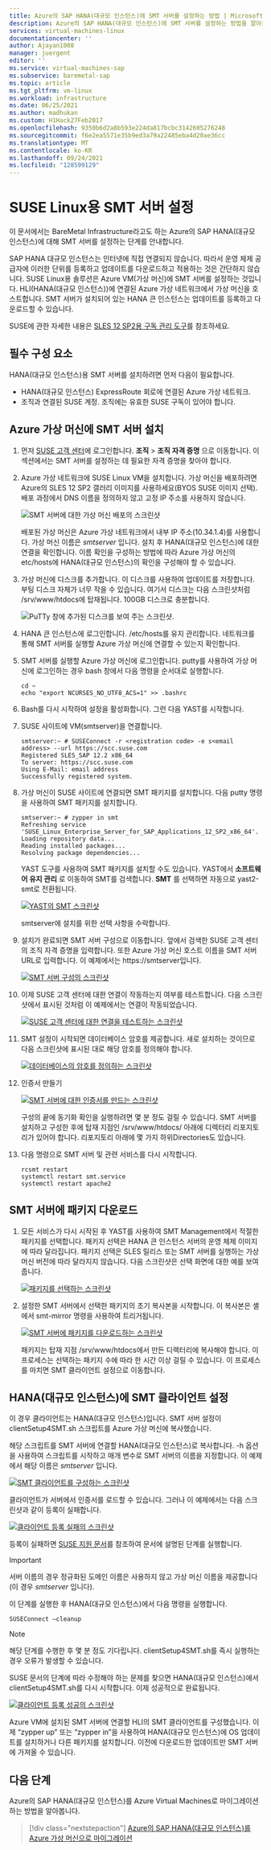 ```yaml
---
title: Azure의 SAP HANA(대규모 인스턴스)에 SMT 서버를 설정하는 방법 | Microsoft Docs
description: Azure의 SAP HANA(대규모 인스턴스)에 SMT 서버를 설정하는 방법을 알아봅니다.
services: virtual-machines-linux
documentationcenter: ''
author: Ajayan1008
manager: juergent
editor: ''
ms.service: virtual-machines-sap
ms.subservice: baremetal-sap
ms.topic: article
ms.tgt_pltfrm: vm-linux
ms.workload: infrastructure
ms.date: 06/25/2021
ms.author: madhukan
ms.custom: H1Hack27Feb2017
ms.openlocfilehash: 9350b6d2a8b593e224da817bcbc3142605276248
ms.sourcegitcommit: f6e2ea5571e35b9ed3a79a22485eba4d20ae36cc
ms.translationtype: MT
ms.contentlocale: ko-KR
ms.lasthandoff: 09/24/2021
ms.locfileid: "128599129"
---
```

# <a name="set-up-smt-server-for-suse-linux"></a>SUSE Linux용 SMT 서버 설정

이 문서에서는 BareMetal Infrastructure라고도 하는 Azure의 SAP HANA(대규모 인스턴스)에 대해 SMT 서버를 설정하는 단계를 안내합니다.

SAP HANA 대규모 인스턴스는 인터넷에 직접 연결되지 않습니다. 따라서 운영 체제 공급자에 이러한 단위를 등록하고 업데이트를 다운로드하고 적용하는 것은 간단하지 않습니다. SUSE Linux용 솔루션은 Azure VM(가상 머신)에 SMT 서버를 설정하는 것입니다. HLI(HANA(대규모 인스턴스))에 연결된 Azure 가상 네트워크에서 가상 머신을 호스트합니다. SMT 서버가 설치되어 있는 HANA 큰 인스턴스는 업데이트를 등록하고 다운로드할 수 있습니다. 

SUSE에 관한 자세한 내용은 [SLES 12 SP2용 구독 관리 도구](https://www.suse.com/documentation/sles-12/pdfdoc/book_smt/book_smt.pdf)를 참조하세요. 

## <a name="prerequisites"></a>필수 구성 요소

HANA(대규모 인스턴스)용 SMT 서버를 설치하려면 먼저 다음이 필요합니다.

- HANA(대규모 인스턴스) ExpressRoute 회로에 연결된 Azure 가상 네트워크.
- 조직과 연결된 SUSE 계정. 조직에는 유효한 SUSE 구독이 있어야 합니다.

## <a name="install-smt-server-on-an-azure-virtual-machine"></a>Azure 가상 머신에 SMT 서버 설치

1. 먼저 [SUSE 고객 센터](https://scc.suse.com/)에 로그인합니다. **조직** > **조직 자격 증명** 으로 이동합니다. 이 섹션에서는 SMT 서버를 설정하는 데 필요한 자격 증명을 찾아야 합니다.

2. Azure 가상 네트워크에 SUSE Linux VM을 설치합니다. 가상 머신을 배포하려면 Azure의 SLES 12 SP2 갤러리 이미지를 사용하세요(BYOS SUSE 이미지 선택). 배포 과정에서 DNS 이름을 정의하지 않고 고정 IP 주소를 사용하지 않습니다.

    ![SMT 서버에 대한 가상 머신 배포의 스크린샷](./media/hana-installation/image3_vm_deployment.png)

    배포된 가상 머신은 Azure 가상 네트워크에서 내부 IP 주소(10.34.1.4)를 사용합니다. 가상 머신 이름은 *smtserver* 입니다. 설치 후 HANA(대규모 인스턴스)에 대한 연결을 확인합니다. 이름 확인을 구성하는 방법에 따라 Azure 가상 머신의 etc/hosts에 HANA(대규모 인스턴스)의 확인을 구성해야 할 수 있습니다. 

3. 가상 머신에 디스크를 추가합니다. 이 디스크를 사용하여 업데이트를 저장합니다. 부팅 디스크 자체가 너무 작을 수 있습니다. 여기서 디스크는 다음 스크린샷처럼 /srv/www/htdocs에 탑재됩니다. 100GB 디스크로 충분합니다.

    ![PuTTy 창에 추가된 디스크를 보여 주는 스크린샷.](./media/hana-installation/image4_additional_disk_on_smtserver.PNG)

4. HANA 큰 인스턴스에 로그인합니다. /etc/hosts를 유지 관리합니다. 네트워크를 통해 SMT 서버를 실행할 Azure 가상 머신에 연결할 수 있는지 확인합니다.

5. SMT 서버를 실행할 Azure 가상 머신에 로그인합니다. putty를 사용하여 가상 머신에 로그인하는 경우 bash 창에서 다음 명령을 순서대로 실행합니다.

    ```
    cd ~
    echo "export NCURSES_NO_UTF8_ACS=1" >> .bashrc
    ```

6. Bash를 다시 시작하여 설정을 활성화합니다. 그런 다음 YAST를 시작합니다.

7. SUSE 사이트에 VM(smtserver)을 연결합니다.

    ```
    smtserver:~ # SUSEConnect -r <registration code> -e s<email address> --url https://scc.suse.com
    Registered SLES_SAP 12.2 x86_64
    To server: https://scc.suse.com
    Using E-Mail: email address
    Successfully registered system.
    ```
    
8. 가상 머신이 SUSE 사이트에 연결되면 SMT 패키지를 설치합니다. 다음 putty 명령을 사용하여 SMT 패키지를 설치합니다.

    ```
    smtserver:~ # zypper in smt
    Refreshing service 'SUSE_Linux_Enterprise_Server_for_SAP_Applications_12_SP2_x86_64'.
    Loading repository data...
    Reading installed packages...
    Resolving package dependencies...
    ```
    
    YAST 도구를 사용하여 SMT 패키지를 설치할 수도 있습니다. YAST에서 **소프트웨어 유지 관리** 로 이동하여 SMT를 검색합니다. **SMT** 를 선택하면 자동으로 yast2-smt로 전환됩니다.

    [![YAST의 SMT 스크린샷](./media/hana-installation/image5_smt_in_yast.PNG)](./media/hana-installation/image5_smt_in_yast.PNG#lightbox)

    smtserver에 설치를 위한 선택 사항을 수락합니다. 


9. 설치가 완료되면 SMT 서버 구성으로 이동합니다. 앞에서 검색한 SUSE 고객 센터의 조직 자격 증명을 입력합니다. 또한 Azure 가상 머신 호스트 이름을 SMT 서버 URL로 입력합니다. 이 예제에서는 https:\//smtserver입니다.

    [![SMT 서버 구성의 스크린샷](./media/hana-installation/image6_configuration_of_smtserver1.png)](./media/hana-installation/image6_configuration_of_smtserver1.png#lightbox)

10. 이제 SUSE 고객 센터에 대한 연결이 작동하는지 여부를 테스트합니다. 다음 스크린샷에서 표시된 것처럼 이 예제에서는 연결이 작동되었습니다.

    [![SUSE 고객 센터에 대한 연결을 테스트하는 스크린샷](./media/hana-installation/image7_test_connect.png)](./media/hana-installation/image7_test_connect.png#lightbox)

11. SMT 설정이 시작되면 데이터베이스 암호를 제공합니다. 새로 설치하는 것이므로 다음 스크린샷에 표시된 대로 해당 암호를 정의해야 합니다.

    [![데이터베이스의 암호를 정의하는 스크린샷](./media/hana-installation/image8_define_db_passwd.PNG)](./media/hana-installation/image8_define_db_passwd.PNG#lightbox)

12. 인증서 만들기

    [![SMT 서버에 대한 인증서를 만드는 스크린샷](./media/hana-installation/image9_certificate_creation.PNG)](./media/hana-installation/image9_certificate_creation.PNG#lightbox)

    구성의 끝에 동기화 확인을 실행하려면 몇 분 정도 걸릴 수 있습니다. SMT 서버를 설치하고 구성한 후에 탑재 지점인 /srv/www/htdocs/ 아래에 디렉터리 리포지토리가 있어야 합니다. 리포지토리 아래에 몇 가지 하위Directories도 있습니다. 

13. 다음 명령으로 SMT 서버 및 관련 서비스를 다시 시작합니다.

    ```
    rcsmt restart
    systemctl restart smt.service
    systemctl restart apache2
    ```

## <a name="download-packages-onto-the-smt-server"></a>SMT 서버에 패키지 다운로드

1. 모든 서비스가 다시 시작된 후 YAST를 사용하여 SMT Management에서 적절한 패키지를 선택합니다. 패키지 선택은 HANA 큰 인스턴스 서버의 운영 체제 이미지에 따라 달라집니다. 패키지 선택은 SLES 릴리스 또는 SMT 서버를 실행하는 가상 머신 버전에 따라 달라지지 않습니다. 다음 스크린샷은 선택 화면에 대한 예를 보여줍니다.

    [![패키지를 선택하는 스크린샷](./media/hana-installation/image10_select_packages.PNG)](./media/hana-installation/image10_select_packages.PNG#lightbox)

2. 설정한 SMT 서버에서 선택한 패키지의 초기 복사본을 시작합니다. 이 복사본은 셸에서 smt-mirror 명령을 사용하여 트리거됩니다.

   [![SMT 서버에 패키지를 다운로드하는 스크린샷](./media/hana-installation/image11_download_packages.PNG)](./media/hana-installation/image11_download_packages.PNG#lightbox)

    패키지는 탑재 지점 /srv/www/htdocs에서 만든 디렉터리에 복사해야 합니다. 이 프로세스는 선택하는 패키지 수에 따라 한 시간 이상 걸릴 수 있습니다. 이 프로세스를 마치면 SMT 클라이언트 설정으로 이동합니다. 

## <a name="set-up-the-smt-client-on-hana-large-instances"></a>HANA(대규모 인스턴스)에 SMT 클라이언트 설정

이 경우 클라이언트는 HANA(대규모 인스턴스)입니다. SMT 서버 설정이 clientSetup4SMT.sh 스크립트를 Azure 가상 머신에 복사했습니다. 

해당 스크립트를 SMT 서버에 연결할 HANA(대규모 인스턴스)로 복사합니다. -h 옵션을 사용하여 스크립트를 시작하고 매개 변수로 SMT 서버의 이름을 지정합니다. 이 예제에서 해당 이름은 *smtserver* 입니다.

[![SMT 클라이언트를 구성하는 스크린샷](./media/hana-installation/image12_configure_client.PNG)](./media/hana-installation/image12_configure_client.PNG#lightbox)

클라이언트가 서버에서 인증서를 로드할 수 있습니다. 그러나 이 예제에서는 다음 스크린샷과 같이 등록이 실패합니다.

[![클라이언트 등록 실패의 스크린샷](./media/hana-installation/image13_registration_failed.PNG)](./media/hana-installation/image13_registration_failed.PNG#lightbox)

등록이 실패하면 [SUSE 지원 문서](https://www.suse.com/de-de/support/kb/doc/?id=7006024)를 참조하여 문서에 설명된 단계를 실행합니다.

> [!IMPORTANT] 
> 서버 이름의 경우 정규화된 도메인 이름은 사용하지 않고 가상 머신 이름을 제공합니다(이 경우 *smtserver* 입니다). 
    
이 단계를 실행한 후 HANA(대규모 인스턴스)에서 다음 명령을 실행합니다.
    
```
SUSEConnect –cleanup
```

> [!Note] 
> 해당 단계를 수행한 후 몇 분 정도 기다립니다. clientSetup4SMT.sh를 즉시 실행하는 경우 오류가 발생할 수 있습니다.

SUSE 문서의 단계에 따라 수정해야 하는 문제를 찾으면 HANA(대규모 인스턴스)에서 clientSetup4SMT.sh를 다시 시작합니다. 이제 성공적으로 완료됩니다.

[![클라이언트 등록 성공의 스크린샷](./media/hana-installation/image14_finish_client_config.PNG)](./media/hana-installation/image14_finish_client_config.PNG#lightbox)

Azure VM에 설치된 SMT 서버에 연결할 HLI의 SMT 클라이언트를 구성했습니다. 이제 “zypper up” 또는 “zypper in”을 사용하여 HANA(대규모 인스턴스)에 OS 업데이트를 설치하거나 다른 패키지를 설치합니다. 이전에 다운로드한 업데이트만 SMT 서버에 가져올 수 있습니다.

## <a name="next-steps"></a>다음 단계
Azure의 SAP HANA(대규모 인스턴스)를 Azure Virtual Machines로 마이그레이션하는 방법을 알아봅니다.

> [!div class="nextstepaction"]
> [Azure의 SAP HANA(대규모 인스턴스)를 Azure 가상 머신으로 마이그레이션](hana-large-instance-virtual-machine-migration.md)
